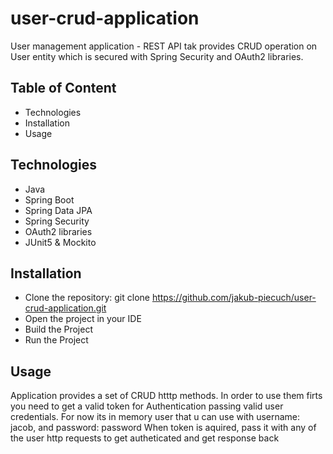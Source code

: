 # user-crud-application
User management application - REST API tak provides CRUD operation on User entity which is secured with Spring Security and OAuth2 libraries. 

## Table of Content
- Technologies
- Installation
- Usage

## Technologies
- Java
- Spring Boot
- Spring Data JPA
- Spring Security
- OAuth2 libraries
- JUnit5 & Mockito

## Installation
- Clone the repository: git clone https://github.com/jakub-piecuch/user-crud-application.git
- Open the project in your IDE
- Build the Project
- Run the Project

## Usage
Application provides a set of CRUD htttp methods. 
In order to use them firts you need to get a valid token for Authentication passing valid user credentials.
For now its in memory user that u can use with username: jacob, and password: password
When token is aquired, pass it with any of the user http requests to get autheticated and get response back

